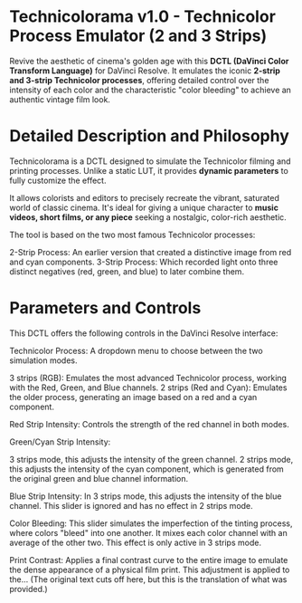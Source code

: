 # Technicolorama v1.0 - Technicolor Process Emulator (2 and 3 Strips)

Revive the aesthetic of cinema's golden age with this **DCTL (DaVinci Color Transform Language)** for DaVinci Resolve. It emulates the iconic **2-strip and 3-strip Technicolor processes**, offering detailed control over the intensity of each color and the characteristic "color bleeding" to achieve an authentic vintage film look.


# Detailed Description and Philosophy

Technicolorama is a DCTL designed to simulate the Technicolor filming and printing processes. Unlike a static LUT, it provides **dynamic parameters** to fully customize the effect.

It allows colorists and editors to precisely recreate the vibrant, saturated world of classic cinema. It's ideal for giving a unique character to **music videos, short films, or any piece** seeking a nostalgic, color-rich aesthetic.

The tool is based on the two most famous Technicolor processes:

  2-Strip Process: An earlier version that created a distinctive image from red and cyan components.
  3-Strip Process: Which recorded light onto three distinct negatives (red, green, and blue) to later combine them.


# Parameters and Controls

This DCTL offers the following controls in the DaVinci Resolve interface:

Technicolor Process: A dropdown menu to choose between the two simulation modes.

  3 strips (RGB): Emulates the most advanced Technicolor process, working with the Red, Green, and Blue channels.
  2 strips (Red and Cyan): Emulates the older process, generating an image based on a red and a cyan component.

Red Strip Intensity: Controls the strength of the red channel in both modes.

Green/Cyan Strip Intensity:

  3 strips mode, this adjusts the intensity of the green channel.
  2 strips mode, this adjusts the intensity of the cyan component, which is generated from the original green and blue channel information.

Blue Strip Intensity: In 3 strips mode, this adjusts the intensity of the blue channel.
  This slider is ignored and has no effect in 2 strips mode.

Color Bleeding: This slider simulates the imperfection of the tinting process, where colors "bleed" into one another.
  It mixes each color channel with an average of the other two. This effect is only active in 3 strips mode.

Print Contrast: Applies a final contrast curve to the entire image to emulate the dense appearance of a physical film print. This adjustment is applied to the... (The original text cuts off here, but this is the translation of what was provided.)
